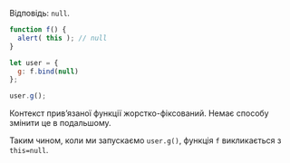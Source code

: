Відповідь: `null`.


```js run
function f() {
  alert( this ); // null
}

let user = {
  g: f.bind(null)
};

user.g();
```

Контекст прив’язаної функції жорстко-фіксований. Немає способу змінити це в подальшому.

Таким чином, коли ми запускаємо `user.g()`, функція `f` викликається з `this=null`.
